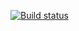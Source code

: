 [![Build status](https://ci.appveyor.com/api/projects/status/4m3aaw2nebltyp32?svg=true)](https://ci.appveyor.com/project/serkanergun/appveyortest)